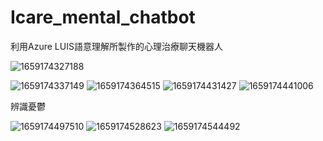 # Icare_mental_chatbot
利用Azure LUIS語意理解所製作的心理治療聊天機器人


![1659174327188](https://user-images.githubusercontent.com/109274108/181917770-6aa7d7c8-5520-4913-835f-01aa2d3972c4.jpg)

![1659174337149](https://user-images.githubusercontent.com/109274108/181917718-df593da7-4979-40a0-8885-8d6eda88a7dd.jpg)
![1659174364515](https://user-images.githubusercontent.com/109274108/181917720-7d2d4b24-6580-4435-a564-762a17aaca43.jpg)
![1659174431427](https://user-images.githubusercontent.com/109274108/181917721-f4b5f518-e9c1-431d-b365-7dd6f7fd664b.jpg)
![1659174441006](https://user-images.githubusercontent.com/109274108/181917725-7cd19426-348d-4ef9-b0ff-5dddec25948b.jpg)

辨識憂鬱

![1659174497510](https://user-images.githubusercontent.com/109274108/181917726-ffa3d889-0275-4234-8493-59075a037fbb.jpg)
![1659174528623](https://user-images.githubusercontent.com/109274108/181917732-f5b3b931-0f92-4902-ad12-db165b959658.jpg)
![1659174544492](https://user-images.githubusercontent.com/109274108/181917735-e99456c2-962b-46e0-b302-f46075deab7c.jpg)
